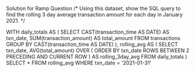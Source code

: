 Solution for Ramp Question
/* Using this dataset, show the SQL query to find the rolling 3 day average transaction amount for each day in January 2021. */

WITH daily_totals AS (
    SELECT
        CAST(transaction_time AS DATE) AS txn_date,
        SUM(transaction_amount) AS total_amount
    FROM transactions
    GROUP BY CAST(transaction_time AS DATE)
),
rolling_avg AS (
    SELECT
        txn_date,
        AVG(total_amount) OVER (
            ORDER BY txn_date
            ROWS BETWEEN 2 PRECEDING AND CURRENT ROW
        ) AS rolling_3day_avg
    FROM daily_totals
)
SELECT *
FROM rolling_avg
WHERE txn_date = '2021-01-31'
